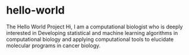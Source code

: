 # hello-world
The Hello World Project
Hi, I am a computational biologist who is deeply interested in Developing statistical and machine learning algorithms in computational biology and applying computational tools to elucidate molecular programs in cancer biology.
